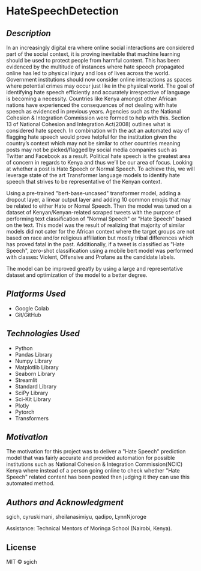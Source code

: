 # HateSpeechDetection

## _Description_ ##

In an increasingly digital era where online social interactions are considered part of the social context, it is proving inevitable that machine learning should be used to protect people from harmful content. This has been evidenced by the multitude of instances where hate speech propagated online has led to physical injury and loss of lives across the world. Government institutions should now consider online interactions as spaces where potential crimes may occur just like in the physical world.
The goal of identifying hate speech efficiently and accurately irrespective of language is becoming a necessity. Countries like Kenya amongst other African nations have experienced the consequences of not dealing with hate speech as evidenced in previous years. Agencies such as the National Cohesion & Integration Commission were formed to help with this. Section 13 of National Cohesion and Integration Act(2008) outlines what is considered hate speech. In combination with the act an automated way of flagging hate speech would prove helpful for the institution given the country’s context which may not be similar to other countries meaning posts may not be picked/flagged by social media companies such as Twitter and Facebook as a result.
Political hate speech is the greatest area of concern in regards to Kenya and thus we’ll be our area of focus. Looking at whether a post is Hate Speech or Normal Speech. To achieve this, we will leverage state of the art Transformer language models to identify hate speech that strives to be representative of the Kenyan context.

Using a pre-trained "bert-base-uncased" transformer model, adding a dropout layer, a linear output layer and adding 10 common emojis that may be related to either Hate or Nomal Speech. Then the model was tuned on a dataset of Kenyan/Kenyan-related scraped tweets with the purpose of performing text classification of "Normal Speech" or "Hate Speech" based on the text. This model was the result of realizing that majority of similar models did not cater for the African context where the target groups are not based on race and/or religious affiliation but mostly tribal differences which has proved fatal in the past. Additionally, if a tweet is classified as "Hate Speech", zero-shot classification using a mobile bert model was performed with classes: Violent, Offensive and Profane as the candidate labels.

The model can be improved greatly by using a large and representative dataset and optimization of the model to a better degree.


## _Platforms Used_ ##
* Google Colab
* Git/GitHub


## _Technologies Used_ ##
* Python
* Pandas Library
* Numpy Library
* Matplotlib Library
* Seaborn Library
* Streamlit
* Standard Library
* SciPy Library
* Sci-Kit Library
* Plotly
* Pytorch
* Transformers


## _Motivation_ ##
The motivation for this project was to deliver a "Hate Speech" prediction model that was fairly accurate and provided automation for possible institutions such as National Cohesion & Integration Commission(NCIC) Kenya where instead of a person going online to check whether "Hate Speech" related content has been posted then judging it they can use this automated method. 

## _Authors and Acknowledgment_ ##
sgich, cyruskimani, sheilanasimiyu, qadipo, LynnNjoroge

Assistance: Technical Mentors of Moringa School (Nairobi, Kenya).

## License
MIT © sgich


